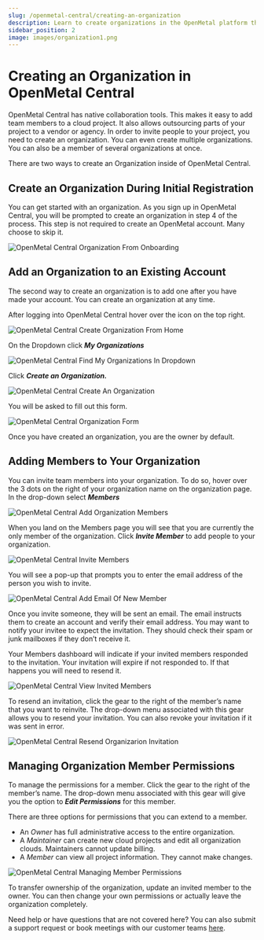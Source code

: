 ```yaml
---
slug: /openmetal-central/creating-an-organization
description: Learn to create organizations in the OpenMetal platform that enable you to easily collaborate with others to build and manage your private cloud.
sidebar_position: 2
image: images/organization1.png
---
```


# Creating an Organization in OpenMetal Central

OpenMetal Central has native collaboration tools. This makes it easy to add team
members to a cloud project. It also allows outsourcing parts of your project to
a vendor or agency. In order to invite people to your project, you need to create
an organization. You can even create multiple organizations. You can also be a
member of several organizations at once.

There are two ways to create an Organization inside of OpenMetal Central.

## Create an Organization During Initial Registration

You can get started with an organization. As you sign up in OpenMetal Central,
you will be prompted to create an organization in step 4 of the process. This
step is not required to create an OpenMetal account. Many choose to skip it.

![OpenMetal Central Organization From Onboarding](images/organization7.png)

## Add an Organization to an Existing Account

The second way to create an organization is to add one after you have made your
account. You can create an organization at any time.

After logging into OpenMetal Central hover over the icon on the top right.

![OpenMetal Central Create Organization From Home](images/organization9.png)

On the Dropdown click **_My Organizations_**

![OpenMetal Central Find My Organizations In Dropdown](images/organization2.png)

Click **_Create an Organization._**

![OpenMetal Central Create An Organization](images/organization11.png)

You will be asked to fill out this form.

![OpenMetal Central Organization Form](images/organization6.png)

Once you have created an organization, you are the owner by default.

## Adding Members to Your Organization

You can invite team members into your organization. To do so, hover over the 3
dots on the right of your organization name on the organization page. In the
drop-down select **_Members_**

![OpenMetal Central Add Organization Members](images/organization12.png)

When you land on the Members page you will see that you are currently the only
member of the organization. Click **_Invite Member_** to add people to your
organization.

![OpenMetal Central Invite Members](images/organization8.png)

You will see a pop-up that prompts you to enter the email address of the person
you wish to invite.

![OpenMetal Central Add Email Of New Member](images/organization4.png)

Once you invite someone, they will be sent an email. The email instructs them to
create an account and verify their email address. You may want to notify your
invitee to expect the invitation. They should check their spam or junk mailboxes
if they don’t receive it.

Your Members dashboard will indicate if your invited members responded to the
invitation. Your invitation will expire if not responded to. If that happens you
will need to resend it.

![OpenMetal Central View Invited Members](images/organization3.png)

To resend an invitation, click the gear to the right of the member’s name that
you want to reinvite. The drop-down menu associated with this gear allows you
to resend your invitation. You can also revoke your invitation if it was sent
in error.

![OpenMetal Central Resend Organizarion Invitation](images/organization10.png)

## Managing Organization Member Permissions

To manage the permissions for a member. Click the gear to the right of the
member’s name. The drop-down menu associated with this gear will give you the
option to **_Edit Permissions_** for this member.

There are three options for permissions that you can extend to a member.

- An _Owner_ has full administrative access to the entire organization.
- A _Maintainer_ can create new cloud projects and edit all organization clouds.
  Maintainers cannot update billing.
- A _Member_ can view all project information. They cannot make changes.

![OpenMetal Central Managing Member Permissions](images/organization5.png)

To transfer ownership of the organization, update an invited member to the owner.
You can then change your own permissions or actually leave the organization
completely.

Need help or have questions that are not covered here? You can also submit a
support request or book meetings with our customer teams [here](https://openmetal.io/schedule-meeting/).
